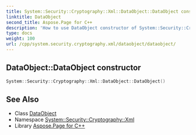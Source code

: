 ```yaml
---
title: System::Security::Cryptography::Xml::DataObject::DataObject constructor
linktitle: DataObject
second_title: Aspose.Page for C++
description: 'How to use DataObject constructor of System::Security::Cryptography::Xml::DataObject class in C++.'
type: docs
weight: 100
url: /cpp/system.security.cryptography.xml/dataobject/dataobject/
---
```

## DataObject::DataObject constructor




```cpp
System::Security::Cryptography::Xml::DataObject::DataObject()
```

## See Also

* Class [DataObject](../)
* Namespace [System::Security::Cryptography::Xml](../../)
* Library [Aspose.Page for C++](../../../)
